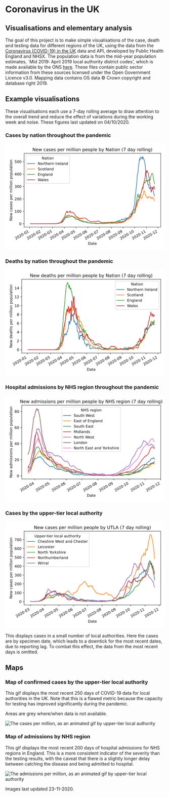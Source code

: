 # Coronavirus in the UK

## Visualisations and elementary analysis
The goal of this project is to make simple visualisations of the case, death and testing data for different regions of the UK, using the data from the [Coronavirus (COVID-19) in the UK](https://coronavirus.data.gov.uk/developers-guide) data and API, developed by Public Health England and NHSX. 
The population data is from the mid-year population estimates, `Mid 2019: April 2019 local authority district codes', which is made available by the ONS [here](https://www.ons.gov.uk/peoplepopulationandcommunity/populationandmigration/populationestimates/datasets/populationestimatesforukenglandandwalesscotlandandnorthernireland).
These files contain public sector information from these sources licensed under the Open Government Licence v3.0.
Mapping data contains OS data © Crown copyright and database right 2019.

## Example visualisations
These visualisations each use a 7-day rolling average to draw attention to the overall trend and reduce the effect of variations during the working week and noise.
These figures last updated on 04/10/2020.

### Cases by nation throughout the pandemic
![Case rate by nation in the UK](img/nation_cases.svg)

### Deaths by nation throughout the pandemic
![Death rate by nation in the UK](img/nation_deaths.svg)

### Hospital admissions by NHS region throughout the pandemic
![Admission rate by region in the UK](img/nhs_admissions.svg)

### Cases by the upper-tier local authority
![Case rate by nation in the UK](img/utla_cases.svg)

This displays cases in a small number of local authorities. Here the cases are by specimen date, which leads to a downtick for the most recent dates, due to reporting lag. To combat this effect, the data from the most recent days is omitted.

## Maps
### Map of confirmed cases by the upper-tier local authority
This gif displays the most recent 250 days of COVID-19 data for local authorities in the UK. Note that this is a flawed metric because the capacity for testing has improved significantly during the pandemic.

Areas are grey where/when data is not available.

<img src="img/map_gif_utla_newCases.gif" alt="The cases per million, as an animated gif by upper-tier local authority" width=500>


### Map of admissions by NHS region
This gif displays the most recent 200 days of hospital admissions for NHS regions in England. This is a more consistent indicator of the severity than the testing results, with the caveat that there is a slightly longer delay between catching the disease and being admitted to hospital.

<img src="img/map_gif_nhsRegion_newAdmissions.gif" alt="The admissions per million, as an animated gif by upper-tier local authority" width=500>

Images last updated 23-11-2020.
